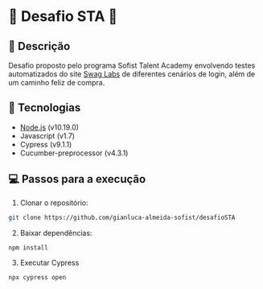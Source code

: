 # :small_blue_diamond: Desafio STA :small_blue_diamond:

## :blue_book: Descrição
Desafio proposto pelo programa Sofist Talent Academy envolvendo testes automatizados do site <a href="https://www.saucedemo.com/" target="_blank">Swag Labs</a> de diferentes cenários de login, além de um caminho feliz de compra.

## :wrench: Tecnologias
- <a href="https://nodejs.org/en/">Node.js</a> (v10.19.0)
- Javascript (v1.7)
- Cypress (v9.1.1)
- Cucumber-preprocessor (v4.3.1)

## :computer: Passos para a execução
1. Clonar o repositório:
```bash
git clone https://github.com/gianluca-almeida-sofist/desafioSTA
```
2. Baixar dependências:
```bash
npm install
```
3. Executar Cypress
```bash
npx cypress open
```
